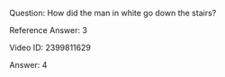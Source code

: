 Question: How did the man in white go down the stairs?

Reference Answer: 3

Video ID: 2399811629

Answer: 4


